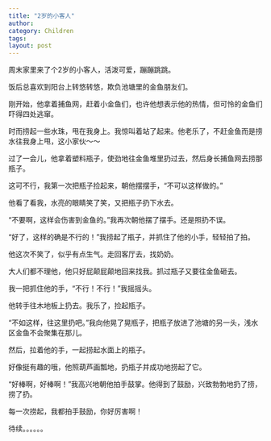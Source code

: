 ```yaml
---
title: "2岁的小客人"
author:
category: Children
tags: 
layout: post
---
```

周末家里来了个2岁的小客人，活泼可爱，蹦蹦跳跳。

饭后总喜欢到阳台上转悠转悠，欺负池塘里的金鱼朋友们。

刚开始，他拿着捕鱼网，赶着小金鱼们，也许他想表示他的热情，但可怜的金鱼们吓得四处逃窜。

时而捞起一些水珠，甩在我身上。我惊叫着站了起来。他老乐了，不赶金鱼而是捞水往我身上甩，这小家伙～～

过了一会儿，他拿着塑料瓶子，使劲地往金鱼堆里扔过去，然后身长捕鱼网去捞那瓶子。

这可不行，我第一次把瓶子捡起来，朝他摆摆手，“不可以这样做的。”

他看了看我，水亮的眼睛笑了笑，又把瓶子扔下水去。

“不要啊，这样会伤害到金鱼的。”我再次朝他摆了摆手。还是照扔不误。

“好了，这样的确是不行的！”我捞起了瓶子，并抓住了他的小手，轻轻拍了拍。

他这次不笑了，似乎有点生气。走回客厅去，找奶奶。

大人们都不理他，他只好屁颠屁颠地回来找我。抓过瓶子又要往金鱼砸去。

我一把抓住他的手，“不行！不行！”我摇摇头。

他转手往木地板上扔去。我乐了，捡起瓶子。

“不如这样，往这里扔吧。”我向他晃了晃瓶子，把瓶子放进了池塘的另一头，浅水区金鱼不会聚集在那儿。

然后，拉着他的手，一起捞起水面上的瓶子。

好像挺有趣的哦，他照葫芦画瓢地，扔瓶子并成功地捞起了它。

“好棒啊，好棒啊！”我高兴地朝他拍手鼓掌。他得到了鼓励，兴致勃勃地扔了捞，捞了扔。

每一次捞起，我都拍手鼓励，你好厉害啊！

待续。。。。。。

